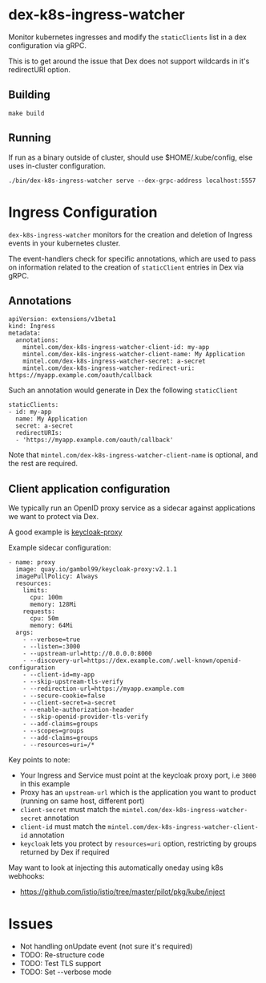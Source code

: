 # dex-k8s-ingress-watcher

Monitor kubernetes ingresses and modify the `staticClients` list in a dex 
configuration via gRPC.

This is to get around the issue that Dex does not support wildcards in it's
redirectURI option.


## Building

```
make build
```

## Running

If run as a binary outside of cluster, should use $HOME/.kube/config, else uses
in-cluster configuration.

```
./bin/dex-k8s-ingress-watcher serve --dex-grpc-address localhost:5557                      
```

# Ingress Configuration

`dex-k8s-ingress-watcher` monitors for the creation and deletion of Ingress events
in your kubernetes cluster.

The event-handlers check for specific annotations, which are used to pass on information
related to the creation of `staticClient` entries in Dex via gRPC.

## Annotations

```
apiVersion: extensions/v1beta1
kind: Ingress
metadata:
  annotations:
    mintel.com/dex-k8s-ingress-watcher-client-id: my-app
    mintel.com/dex-k8s-ingress-watcher-client-name: My Application
    mintel.com/dex-k8s-ingress-watcher-secret: a-secret
    mintel.com/dex-k8s-ingress-watcher-redirect-uri: https://myapp.example.com/oauth/callback
```

Such an annotation would generate in Dex the following `staticClient`

```
staticClients:
- id: my-app
  name: My Application
  secret: a-secret
  redirectURIs:
  - 'https://myapp.example.com/oauth/callback'
```

Note that `mintel.com/dex-k8s-ingress-watcher-client-name` is optional, and the rest are required.

## Client application configuration

We typically run an OpenID proxy service as a sidecar against applications we want to protect via Dex.

A good example is [keycloak-proxy](https://github.com/gambol99/keycloak-proxy)

Example sidecar configuration:

```
- name: proxy
  image: quay.io/gambol99/keycloak-proxy:v2.1.1
  imagePullPolicy: Always
  resources:
    limits:
      cpu: 100m
      memory: 128Mi 
    requests:
      cpu: 50m
      memory: 64Mi
  args:
    - --verbose=true
    - --listen=:3000
    - --upstream-url=http://0.0.0.0:8000
    - --discovery-url=https://dex.example.com/.well-known/openid-configuration
    - --client-id=my-app
    - --skip-upstream-tls-verify
    - --redirection-url=https://myapp.example.com
    - --secure-cookie=false
    - --client-secret=a-secret
    - --enable-authorization-header
    - --skip-openid-provider-tls-verify
    - --add-claims=groups
    - --scopes=groups
    - --add-claims=groups
    - --resources=uri=/*
```

Key points to note:
- Your Ingress and Service must point at the keycloak proxy port, i.e `3000` in this example
- Proxy has an `upstream-url` which is the application you want to product (running on same host, different port)
- `client-secret` must match the `mintel.com/dex-k8s-ingress-watcher-secret` annotation
- `client-id` must match the `mintel.com/dex-k8s-ingress-watcher-client-id` annotation
- `keycloak` lets you protect by `resources=uri` option, restricting by groups returned by Dex if required

May want to look at injecting this automatically oneday using k8s webhooks:

- https://github.com/istio/istio/tree/master/pilot/pkg/kube/inject

# Issues

- Not handling onUpdate event (not sure it's required)
- TODO: Re-structure code
- TODO: Test TLS support
- TODO: Set --verbose mode 